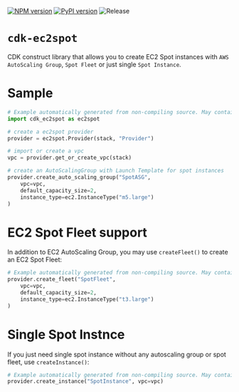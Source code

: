 [![NPM version](https://badge.fury.io/js/cdk-ec2spot.svg)](https://badge.fury.io/js/cdk-ec2spot)
[![PyPI version](https://badge.fury.io/py/cdk-ec2spot.svg)](https://badge.fury.io/py/cdk-ec2spot)
![Release](https://github.com/pahud/cdk-ec2spot/workflows/Release/badge.svg)

# `cdk-ec2spot`

CDK construct library that allows you to create EC2 Spot instances with `AWS AutoScaling Group`, `Spot Fleet` or just single `Spot Instance`.

# Sample

```python
# Example automatically generated from non-compiling source. May contain errors.
import cdk_ec2spot as ec2spot

# create a ec2spot provider
provider = ec2spot.Provider(stack, "Provider")

# import or create a vpc
vpc = provider.get_or_create_vpc(stack)

# create an AutoScalingGroup with Launch Template for spot instances
provider.create_auto_scaling_group("SpotASG",
    vpc=vpc,
    default_capacity_size=2,
    instance_type=ec2.InstanceType("m5.large")
)
```

# EC2 Spot Fleet support

In addition to EC2 AutoScaling Group, you may use `createFleet()` to create an EC2 Spot Fleet:

```python
# Example automatically generated from non-compiling source. May contain errors.
provider.create_fleet("SpotFleet",
    vpc=vpc,
    default_capacity_size=2,
    instance_type=ec2.InstanceType("t3.large")
)
```

# Single Spot Instnce

If you just need single spot instance without any autoscaling group or spot fleet, use `createInstance()`:

```python
# Example automatically generated from non-compiling source. May contain errors.
provider.create_instance("SpotInstance", vpc=vpc)
```
